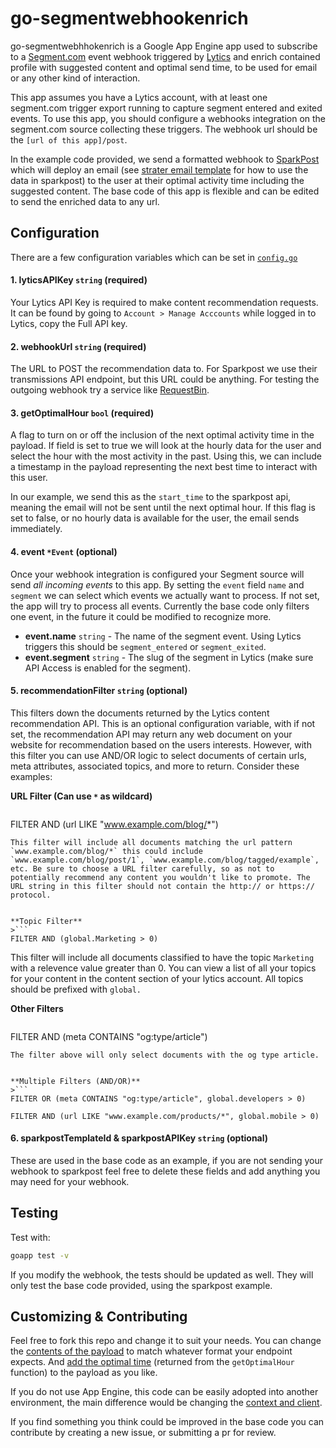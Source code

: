 # go-segmentwebhookenrich

go-segmentwebhhokenrich is a Google App Engine app used to subscribe to a [Segment.com](https://segment.com/) event webhook triggered by [Lytics](http://www.getlytics.com/) and enrich contained profile with suggested content and optimal send time, to be used for email or any other kind of interaction.

This app assumes you have a Lytics account, with at least one segment.com trigger export running to capture segment entered and exited events. To use this app, you should configure a webhooks integration on the segment.com source collecting these triggers. The webhook url should be the `[url of this app]/post`.

In the example code provided, we send a formatted webhook to [SparkPost](https://www.sparkpost.com/) which will deploy an email (see [strater email template](https://github.com/lytics/go-segmentwebhookenrich/blob/master/starter-template.html) for how to use the data in sparkpost) to the user at their optimal activity time including the suggested content. The base code of this app is flexible and can be edited to send the enriched data to any url.

## Configuration

There are a few configuration variables which can be set in [`config.go`](https://github.com/lytics/go-segmentwebhookenrich/blob/master/config.go)

#### 1. lyticsAPIKey `string` (required)

Your Lytics API Key is required to make content recommendation requests. It can be found by going to `Account > Manage Acccounts` while logged in to Lytics, copy the Full API key.

#### 2. webhookUrl `string` (required)

The URL to POST the recommendation data to. For Sparkpost we use their transmissions API endpoint, but this URL could be anything. For testing the outgoing webhook try a service like [RequestBin](http://requestb.in/).

#### 3. getOptimalHour `bool` (required)

A flag to turn on or off the inclusion of the next optimal activity time in the payload. If field is set to true we will look at the hourly data for the user and select the hour with the most activity in the past. Using this, we can include a timestamp in the payload representing the next best time to interact with this user. 

In our example, we send this as the `start_time` to the sparkpost api, meaning the email will not be sent until the next optimal hour. If this flag is set to false, or no hourly data is available for the user, the email sends immediately.

#### 4. event `*Event` (optional)

Once your webhook integration is configured your Segment source will send *all incoming events* to this app. By setting the `event` field `name` and `segment` we can select which events we actually want to process. If not set, the app will try to process all events. Currently the base code only filters one event, in the future it could be modified to recognize more.

- **event.name** `string` - The name of the segment event. Using Lytics triggers this should be `segment_entered` or `segment_exited`.
- **event.segment** `string` - The slug of the segment in Lytics (make sure API Access is enabled for the segment).

#### 5. recommendationFilter `string` (optional)

This filters down the documents returned by the Lytics content recommendation API. This is an optional configuration variable, with if not set, the recommendation API may return any web document on your website for recommendation based on the users interests. However, with this filter you can use AND/OR logic to select documents of certain urls, meta attributes, associated topics, and more to return. Consider these examples:

**URL Filter (Can use `*` as wildcard)**
>```
FILTER AND (url LIKE "www.example.com/blog/*")
```
This filter will include all documents matching the url pattern `www.example.com/blog/*` this could include `www.example.com/blog/post/1`, `www.example.com/blog/tagged/example`, etc. Be sure to choose a URL filter carefully, so as not to potentially recommend any content you wouldn't like to promote. The URL string in this filter should not contain the http:// or https:// protocol.


**Topic Filter**
>```
FILTER AND (global.Marketing > 0)
```
This filter will include all documents classified to have the topic `Marketing` with a relevence value greater than 0. You can view a list of all your topics for your content in the content section of your lytics account. All topics should be prefixed with `global.`


**Other Filters**
>```
FILTER AND (meta CONTAINS "og:type/article")
```
The filter above will only select documents with the og type article.


**Multiple Filters (AND/OR)**
>```
FILTER OR (meta CONTAINS "og:type/article", global.developers > 0)
```
```
FILTER AND (url LIKE "www.example.com/products/*", global.mobile > 0)
```


#### 6. sparkpostTemplateId & sparkpostAPIKey `string` (optional)
These are used in the base code as an example, if you are not sending your webhook to sparkpost feel free to delete these fields and add anything you may need for your webhook.


## Testing

Test with:
```sh
goapp test -v
```

If you modify the webhook, the tests should be updated as well. They will only test the base code provided, using the sparkpost example.

## Customizing & Contributing

Feel free to fork this repo and change it to suit your needs. You can change the [contents of the payload](https://github.com/lytics/go-segmentwebhookenrich/blob/master/main.go#L97) to match whatever format your endpoint expects. And [add the optimal time](https://github.com/lytics/go-segmentwebhookenrich/blob/master/main.go#L116) (returned from the `getOptimalHour` function) to the payload as you like.

If you do not use App Engine, this code can be easily adopted into another environment, the main difference would be changing the [context and client](https://github.com/lytics/go-segmentwebhookenrich/blob/master/main.go#L38).

If you find something you think could be improved in the base code you can contribute by creating a new issue, or submitting a pr for review.
